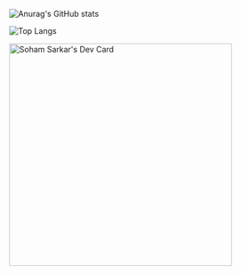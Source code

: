 

<!--
**sohhamm/sohhamm** is a ✨ _special_ ✨ repository because its `README.md` (this file) appears on your GitHub profile.

Here are some ideas to get you started:

- 🔭 I’m currently working on ...
- 🌱 I’m currently learning ...
- 👯 I’m looking to collaborate on ...
- 🤔 I’m looking for help with ...
- 💬 Ask me about ...
- 📫 How to reach me: ...
- 😄 Pronouns: ...
- ⚡ Fun fact: ...
-->
<!-- <a href="https://github.com/sohhamm"> -->
<!--    <img align="center" src="https://github-readme-stats.vercel.app/api/pin/?username=sohhamm&count_private=true&show_icons=true&theme=nightowl" /> -->
![Anurag's GitHub stats](https://github-readme-stats.vercel.app/api?username=sohhamm&count_private=true&show_icons=true&theme=nightowl)
<!--   </a> -->

![Top Langs](https://github-readme-stats.vercel.app/api/top-langs/?username=sohhamm&count_private=true&show_icons=true&theme=nightowl)


<a href="https://app.daily.dev/sohhamm"><img src="https://api.daily.dev/devcards/ffd47041b5e8431ab43e420bc3c46a65.png?r=96z" width="400" alt="Soham Sarkar's Dev Card"/></a>
